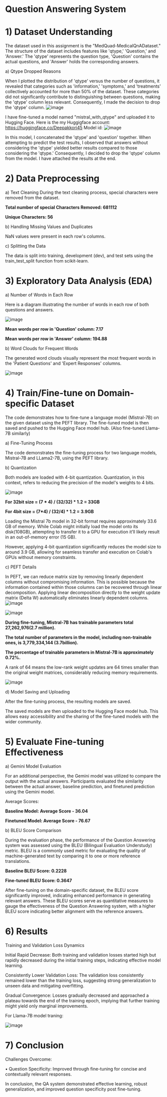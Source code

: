# Question Answering System 

# 1) Dataset Understanding 

The dataset used in this assignment is the "MedQuad-MedicalQnADataset." The structure of the dataset includes features like 'qtype,' 'Question,' and 'Answer.' The 'qtype' represents the question type, 'Question' contains the actual questions, and 'Answer' holds the corresponding answers. 

a) Qtype Dropped Reasons 

When I plotted the distribution of 'qtype' versus the number of questions, it revealed that categories such as 'information,' 'symptoms,' and 'treatments' collectively accounted for more than 50% of the dataset. These categories did not significantly contribute to distinguishing between questions, making the 'qtype' column less relevant. Consequently, I made the decision to drop the 'qtype' column. 
![image](https://github.com/Deepakkori45/QuestionAnsweringUsingMistral/assets/111627339/9c18fd46-805f-48c6-be47-3f06a028dc91)

I have fine-tuned a model named "mistral_with_qtype" and uploaded it to Hugging Face. Here is the my Huggigface account: https://huggingface.co/Deepakkori45
Model id: 
![image](https://github.com/Deepakkori45/QuestionAnsweringUsingMistral/assets/111627339/21ca54ee-8902-4a20-8a0c-f8e368b6e28a)

In this model, I concatenated the 'qtype' and 'question' together. When attempting to predict the test results, I observed that answers without considering the 'qtype' yielded better results compared to those considering the 'qtype.' Consequently, I decided to drop the 'qtype' column from the model. I have attached the results at the end. 

# 2) Data Preprocessing 

a) Text Cleaning 
During the text cleaning process, special characters were removed from the dataset. 

**Total number of special Characters Removed: 681112**
 
**Unique Characters: 56**

b) Handling Missing Values and Duplicates 

NaN values were present in each row's columns. 

c) Splitting the Data 

The data is split into training, development (dev), and test sets using the train_test_split function from scikit-learn. 

 

# 3) Exploratory Data Analysis (EDA) 

a) Number of Words in Each Row 

Here is a diagram illustrating the number of words in each row of both questions and answers. 

 ![image](https://github.com/Deepakkori45/QuestionAnsweringUsingMistral/assets/111627339/21192a26-b14b-4dcd-ae51-0b264113e1a5)


**Mean words per row in 'Question' column: 7.17** 

**Mean words per row in 'Answer' column: 194.88** 

b) Word Clouds for Frequent Words 

The generated word clouds visually represent the most frequent words in the 'Patient Questions' and 'Expert Responses' columns. 

 ![image](https://github.com/Deepakkori45/QuestionAnsweringUsingMistral/assets/111627339/d2e1e340-4ca7-4268-8e13-e963ef27cc0b)

# 4) Train/Fine-tune on Domain-specific Dataset 

The code demonstrates how to fine-tune a language model (Mistral-7B) on the given dataset using the PEFT library. The fine-tuned model is then saved and pushed to the Hugging Face model hub. (Also fine-tuned Llama-7B similarly) 

a) Fine-Tuning Process 

The code demonstrates the fine-tuning process for two language models, Mistral-7B and LLama2-7B, using the PEFT library. 

 

b) Quantization 

Both models are loaded with 4-bit quantization. Quantization, in this context, refers to reducing the precision of the model's weights to 4 bits. 

![image](https://github.com/Deepakkori45/QuestionAnsweringUsingMistral/assets/111627339/6e58e031-2f5c-4b57-8659-6cc90cf28779)



**For 32bit size = (7 * 4) / (32/32) * 1.2 = 33GB** 

**For 4bit size = (7*4) / (32/4) * 1.2 = 3.9GB**

Loading the Mistral 7b model in 32-bit format requires approximately 33.6 GB of memory. While Colab might initially load the model onto its disk(108GB), attempting to transfer it to a GPU for execution it’ll likely result in an out-of-memory error (15 GB). 

However, applying 4-bit quantization significantly reduces the model size to around 3.9 GB, allowing for seamless transfer and execution on Colab's GPUs without memory constraints.  

 

c) PEFT Details 

In PEFT, we can reduce matrix size by removing linearly dependent columns without compromising information. This is possible because the information contained within those columns can be recovered through linear decomposition. Applying linear decomposition directly to the weight update matrix (Delta W) automatically eliminates linearly dependent columns. 
![image](https://github.com/Deepakkori45/QuestionAnsweringUsingMistral/assets/111627339/f1641cce-9ef0-4241-80d1-13eb084eed5b)

 ![image](https://github.com/Deepakkori45/QuestionAnsweringUsingMistral/assets/111627339/0b5e07ed-8b80-4378-b6e3-bb12a6727bf0)

 

**During fine-tuning, Mistral-7B has trainable parameters total 27,262,976(2.7 million).** 

**The total number of parameters in the model, including non-trainable ones, is 3,779,334,144 (3.7billion).** 

**The percentage of trainable parameters in Mistral-7B is approximately 0.72%.** 

 

 

A rank of 64 means the low-rank weight updates are 64 times smaller than the original weight matrices, considerably reducing memory requirements. 

 

 ![image](https://github.com/Deepakkori45/QuestionAnsweringUsingMistral/assets/111627339/b5c92b41-2539-46ba-8d4e-c181479b8f1e)


 

d) Model Saving and Uploading 

After the fine-tuning process, the resulting models are saved. 

The saved models are then uploaded to the Hugging Face model hub. This allows easy accessibility and the sharing of the fine-tuned models with the wider community. 

# 5) Evaluate Fine-tuning Effectiveness 

a) Gemini Model Evaluation 

For an additional perspective, the Gemini model was utilized to compare the output with the actual answers. Participants evaluated the similarity between the actual answer, baseline prediction, and finetuned prediction using the Gemini model. 

Average Scores: 

**Baseline Model: Average Score - 36.04** 

**Finetuned Model: Average Score - 76.67** 

b) BLEU Score Comparison 

During the evaluation phase, the performance of the Question Answering system was assessed using the BLEU (Bilingual Evaluation Understudy) metric. BLEU is a commonly used metric for evaluating the quality of machine-generated text by comparing it to one or more reference translations. 

**Baseline BLEU Score: 0.2228** 

**Fine-tuned BLEU Score: 0.3647** 

After fine-tuning on the domain-specific dataset, the BLEU score significantly improved, indicating enhanced performance in generating relevant answers. These BLEU scores serve as quantitative measures to gauge the effectiveness of the Question Answering system, with a higher BLEU score indicating better alignment with the reference answers. 

 
# 6) Results 

Training and Validation Loss Dynamics 

Initial Rapid Decrease: Both training and validation losses started high but rapidly decreased during the initial training steps, indicating effective model learning. 

Consistently Lower Validation Loss: The validation loss consistently remained lower than the training loss, suggesting strong generalization to unseen data and mitigating overfitting. 

Gradual Convergence: Losses gradually decreased and approached a plateau towards the end of the training epoch, implying that further training might yield only marginal improvements. 

For Llama-7B model traning:

![image](https://github.com/Deepakkori45/QuestionAnsweringUsingMistral/assets/111627339/4ab8bb76-b226-4ab6-b458-ac5878966ba2)

 
# 7) Conclusion 

Challenges Overcome: 

• Question Specificity: Improved through fine-tuning for concise and contextually relevant responses. 

In conclusion, the QA system demonstrated effective learning, robust generalization, and improved question specificity post fine-tuning. 

